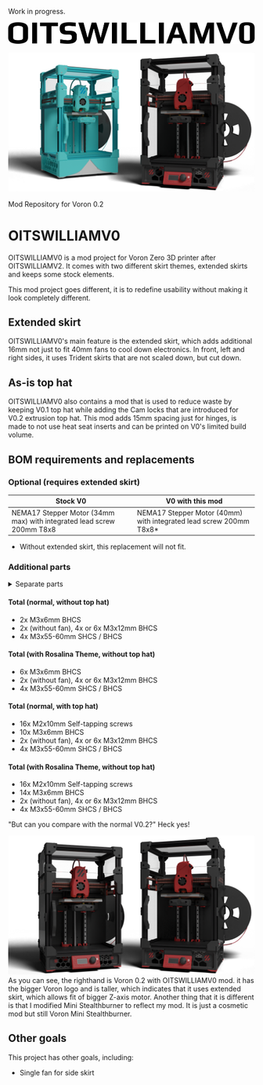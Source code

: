 Work in progress.

<p align=center>
    <a>
        <picture>
  <source media="(prefers-color-scheme: dark)" srcset="https://raw.githubusercontent.com/Bunny350/OITSWILLIAMV0/master/Media/Logos/logo-whitetext.svg">
  <source media="(prefers-color-scheme: light)" srcset="https://raw.githubusercontent.com/Bunny350/OITSWILLIAMV0/master/Media/Logos/logo.svg">
  <img alt="OITSWILLIAMV0" src="https://raw.githubusercontent.com/Bunny350/OITSWILLIAMV0/master/Media/Logos/logo.svg">
</picture>
    </a>
</p>

<img alt="Voron Zero printers with OITSWILLIAMV0 mods" src="https://raw.githubusercontent.com/Bunny350/OITSWILLIAMV0/For-V0.2/Media/OITSWILLIAMV0.png">

Mod Repository for Voron 0.2

# OITSWILLIAMV0

OITSWILLIAMV0 is a mod project for Voron Zero 3D printer after OITSWILLIAMV2. It comes with two different skirt themes, extended skirts and keeps some stock elements.

This mod project goes different, it is to redefine usability without making it look completely different.

## Extended skirt
OITSWILLIAMV0's main feature is the extended skirt, which adds additional 16mm not just to fit 40mm fans to cool down electronics. In front, left and right sides, it uses Trident skirts that are not scaled down, but cut down.

## As-is top hat
OITSWILLIAMV0 also contains a mod that is used to reduce waste by keeping V0.1 top hat while adding the Cam locks that are introduced for V0.2 extrusion top hat. This mod adds 15mm spacing just for hinges, is made to not use heat seat inserts and can be printed on V0's limited build volume.

## BOM requirements and replacements

### Optional (requires extended skirt)
| Stock V0  | V0 with this mod |
| ------------- | ------------- |
| NEMA17 Stepper Motor (34mm max) with integrated lead screw 200mm T8x8 | NEMA17 Stepper Motor (40mm) with integrated lead screw 200mm T8x8* |
* Without extended skirt, this replacement will not fit.

### Additional parts

<details>
  <summary>Separate parts</summary>
  
#### Back skirt
* 1x 4010 fan
* Minimum 2x or up to 4x M3x12mm BHCS

#### Extended skirt legs
* 4x M3x55-60mm SHCS / BHCS

#### Rosalina Theme front covers
* Both left and right
* 4x M3x6mm BHCS

#### Extended skirt display
* 2x M3x12mm BHCS instead of M3x6mm BHCS
  * M3x6mm can be kept if mounting the skirt with no display.

#### As-is top hat
* 16x M2x10mm Self-tapping screws
* 8x M3x6mm BHCS
</details>

#### Total (normal, without top hat)
* 2x M3x6mm BHCS
* 2x (without fan), 4x or 6x M3x12mm BHCS
* 4x M3x55-60mm SHCS / BHCS

#### Total (with Rosalina Theme, without top hat)
* 6x M3x6mm BHCS
* 2x (without fan), 4x or 6x M3x12mm BHCS
* 4x M3x55-60mm SHCS / BHCS

#### Total (normal, with top hat)
* 16x M2x10mm Self-tapping screws
* 10x M3x6mm BHCS
* 2x (without fan), 4x or 6x M3x12mm BHCS
* 4x M3x55-60mm SHCS / BHCS

#### Total (with Rosalina Theme, without top hat)
* 16x M2x10mm Self-tapping screws
* 14x M3x6mm BHCS
* 2x (without fan), 4x or 6x M3x12mm BHCS
* 4x M3x55-60mm SHCS / BHCS

"But can you compare with the normal V0.2?" Heck yes!

<img alt="Stock Voron 0.2 and Voron 0.2 with OITSWILLIAMV0 mod" src="https://raw.githubusercontent.com/Bunny350/OITSWILLIAMV0/For-V0.2/Media/OITSWILLIAMV0-compare.png">
As you can see, the righthand is Voron 0.2 with OITSWILLIAMV0 mod. it has the bigger Voron logo and is taller, which indicates that it uses extended skirt, which allows fit of bigger Z-axis motor. Another thing that it is different is that I modified Mini Stealthburner to reflect my mod. It is just a cosmetic mod but still Voron Mini Stealthburner.

## Other goals
This project has other goals, including:
* Single fan for side skirt
